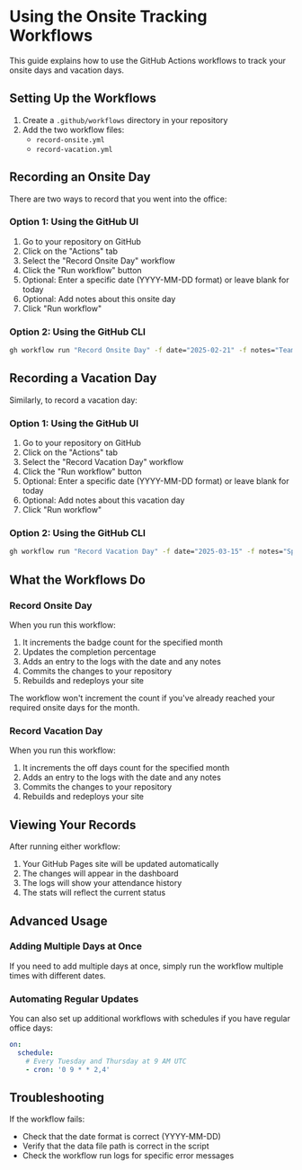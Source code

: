 # Using the Onsite Tracking Workflows

This guide explains how to use the GitHub Actions workflows to track your onsite days and vacation days.

## Setting Up the Workflows

1. Create a `.github/workflows` directory in your repository
2. Add the two workflow files:
   - `record-onsite.yml`
   - `record-vacation.yml`

## Recording an Onsite Day

There are two ways to record that you went into the office:

### Option 1: Using the GitHub UI

1. Go to your repository on GitHub
2. Click on the "Actions" tab
3. Select the "Record Onsite Day" workflow
4. Click the "Run workflow" button
5. Optional: Enter a specific date (YYYY-MM-DD format) or leave blank for today
6. Optional: Add notes about this onsite day
7. Click "Run workflow"

### Option 2: Using the GitHub CLI

```bash
gh workflow run "Record Onsite Day" -f date="2025-02-21" -f notes="Team meeting day"
```

## Recording a Vacation Day

Similarly, to record a vacation day:

### Option 1: Using the GitHub UI

1. Go to your repository on GitHub
2. Click on the "Actions" tab
3. Select the "Record Vacation Day" workflow
4. Click the "Run workflow" button
5. Optional: Enter a specific date (YYYY-MM-DD format) or leave blank for today
6. Optional: Add notes about this vacation day
7. Click "Run workflow"

### Option 2: Using the GitHub CLI

```bash
gh workflow run "Record Vacation Day" -f date="2025-03-15" -f notes="Spring break"
```

## What the Workflows Do

### Record Onsite Day

When you run this workflow:

1. It increments the badge count for the specified month
2. Updates the completion percentage 
3. Adds an entry to the logs with the date and any notes
4. Commits the changes to your repository
5. Rebuilds and redeploys your site

The workflow won't increment the count if you've already reached your required onsite days for the month.

### Record Vacation Day

When you run this workflow:

1. It increments the off days count for the specified month
2. Adds an entry to the logs with the date and any notes
3. Commits the changes to your repository
4. Rebuilds and redeploys your site

## Viewing Your Records

After running either workflow:

1. Your GitHub Pages site will be updated automatically
2. The changes will appear in the dashboard
3. The logs will show your attendance history
4. The stats will reflect the current status

## Advanced Usage

### Adding Multiple Days at Once

If you need to add multiple days at once, simply run the workflow multiple times with different dates.

### Automating Regular Updates

You can also set up additional workflows with schedules if you have regular office days:

```yaml
on:
  schedule:
    # Every Tuesday and Thursday at 9 AM UTC
    - cron: '0 9 * * 2,4'
```

## Troubleshooting

If the workflow fails:

- Check that the date format is correct (YYYY-MM-DD)
- Verify that the data file path is correct in the script
- Check the workflow run logs for specific error messages